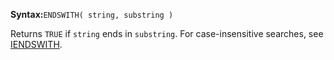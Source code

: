 **Syntax:**`ENDSWITH( string, substring )`

Returns `TRUE` if `string` ends in `substring`. For case-insensitive searches, see [IENDSWITH](../IENDSWITH/short-description.md).